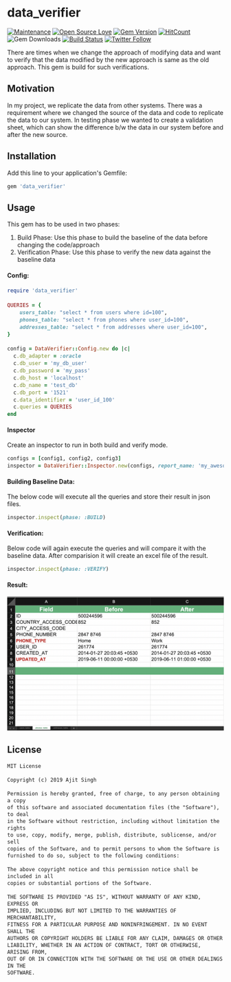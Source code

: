 # data_verifier

[![Maintenance](https://img.shields.io/badge/Maintained%3F-yes-green.svg)](https://GitHub.com/ajitsing/data_verifier/graphs/commit-activity)
[![Open Source Love](https://badges.frapsoft.com/os/v1/open-source.svg?v=102)](https://opensource.org/licenses/MIT)
[![Gem Version](https://badge.fury.io/rb/data_verifier.svg)](https://badge.fury.io/rb/data_verifier)
[![HitCount](http://hits.dwyl.io/ajitsing/data_verifier.svg)](http://hits.dwyl.io/ajitsing/data_verifier)
![Gem Downloads](http://ruby-gem-downloads-badge.herokuapp.com/data_verifier?type=total)
[![Build Status](https://travis-ci.org/ajitsing/data_verifier.svg?branch=master)](https://travis-ci.org/ajitsing/data_verifier)
[![Twitter Follow](https://img.shields.io/twitter/follow/Ajit5ingh.svg?style=social)](https://twitter.com/Ajit5ingh)

There are times when we change the approach of modifying data and want to verify
that the data modified by the new approach is same as the old approach.
This gem is build for such verifications.

## Motivation

In my project, we replicate the data from other systems. There was a requirement where we changed the source of the data
and code to replicate the data to our system. In testing phase we wanted to create a validation sheet,
which can show the difference b/w the data in our system before and after the new source.

## Installation
Add this line to your application's Gemfile:
```ruby
gem 'data_verifier'
```

## Usage
This gem has to be used in two phases:

1. Build Phase: Use this phase to build the baseline of the data before changing the code/approach
2. Verification Phase: Use this phase to verify the new data against the baseline data

#### Config:

```ruby
require 'data_verifier'

QUERIES = {
    users_table: "select * from users where id=100",
    phones_table: "select * from phones where user_id=100",
    addresses_table: "select * from addresses where user_id=100",
}

config = DataVerifier::Config.new do |c|
  c.db_adapter = :oracle
  c.db_user = 'my_db_user'
  c.db_password = 'my_pass'
  c.db_host = 'localhost'
  c.db_name = 'test_db'
  c.db_port = '1521'
  c.data_identifier = 'user_id_100'
  c.queries = QUERIES
end
```

#### Inspector
Create an inspector to run in both build and verify mode.

```ruby
configs = [config1, config2, config3]
inspector = DataVerifier::Inspector.new(configs, report_name: 'my_awesome_report')
```

#### Building Baseline Data:

The below code will execute all the queries and store their result in json files.

```ruby
inspector.inspect(phase: :BUILD)
```

#### Verification:

Below code will again execute the queries and will compare it with the baseline data.
After comparision it will create an excel file of the result.

```ruby
inspector.inspect(phase: :VERIFY)
```

#### Result:

<img src="https://github.com/ajitsing/ScreenShots/blob/master/data_verifier/data_verifier_result.png"/>

## License
```license
MIT License

Copyright (c) 2019 Ajit Singh

Permission is hereby granted, free of charge, to any person obtaining a copy
of this software and associated documentation files (the "Software"), to deal
in the Software without restriction, including without limitation the rights
to use, copy, modify, merge, publish, distribute, sublicense, and/or sell
copies of the Software, and to permit persons to whom the Software is
furnished to do so, subject to the following conditions:

The above copyright notice and this permission notice shall be included in all
copies or substantial portions of the Software.

THE SOFTWARE IS PROVIDED "AS IS", WITHOUT WARRANTY OF ANY KIND, EXPRESS OR
IMPLIED, INCLUDING BUT NOT LIMITED TO THE WARRANTIES OF MERCHANTABILITY,
FITNESS FOR A PARTICULAR PURPOSE AND NONINFRINGEMENT. IN NO EVENT SHALL THE
AUTHORS OR COPYRIGHT HOLDERS BE LIABLE FOR ANY CLAIM, DAMAGES OR OTHER
LIABILITY, WHETHER IN AN ACTION OF CONTRACT, TORT OR OTHERWISE, ARISING FROM,
OUT OF OR IN CONNECTION WITH THE SOFTWARE OR THE USE OR OTHER DEALINGS IN THE
SOFTWARE.
```
